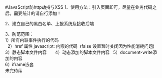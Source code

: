 #JavaScript防http劫持与XSS
1、使用方法：引入页面即可，尽量在业务代码之后。需要统计的请自行添加！

2、建立自己的黑白名单、上报系统及接收后端

3、防范范围：  
   1）所有内联事件执行的代码    
   2）href 属性 javascript: 内嵌的代码  (false 设置暂时关闭因为性能消耗问题)
   3）静态脚本文件内容    
   4）动态添加的脚本文件内容   
   5）document-write添加的内容   
   6）iframe嵌套  
   未完待续
